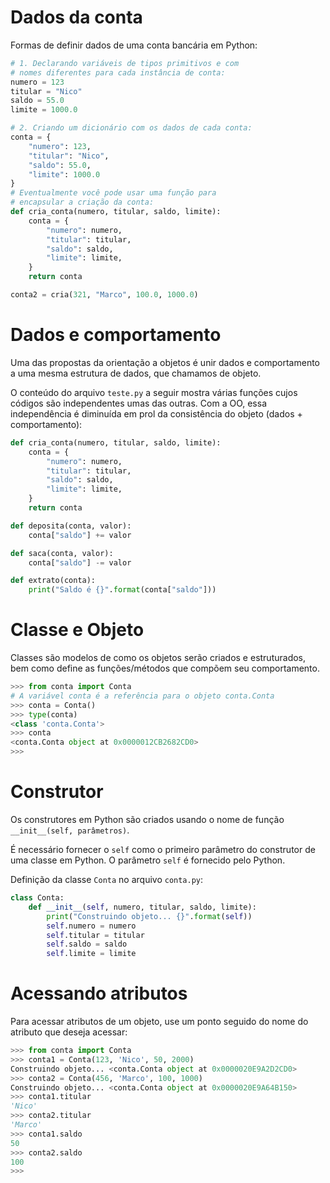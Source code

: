# Dados da conta
Formas de definir dados de uma conta bancária em Python:

```python
# 1. Declarando variáveis de tipos primitivos e com 
# nomes diferentes para cada instância de conta:
numero = 123
titular = "Nico"
saldo = 55.0
limite = 1000.0

# 2. Criando um dicionário com os dados de cada conta:
conta = { 
    "numero": 123,
    "titular": "Nico",
    "saldo": 55.0,
    "limite": 1000.0
}
# Eventualmente você pode usar uma função para 
# encapsular a criação da conta:
def cria_conta(numero, titular, saldo, limite):
    conta = { 
        "numero": numero,
        "titular": titular,
        "saldo": saldo,
        "limite": limite,
    }
    return conta

conta2 = cria(321, "Marco", 100.0, 1000.0)
```
# Dados e comportamento
Uma das propostas da orientação a objetos é unir dados e comportamento a uma mesma estrutura de dados, que chamamos de objeto.

O conteúdo do arquivo `teste.py` a seguir mostra várias funções cujos códigos são independentes umas das outras. Com a OO, essa independência é diminuída em prol da consistência do objeto (dados + comportamento):

```python
def cria_conta(numero, titular, saldo, limite):
    conta = { 
        "numero": numero,
        "titular": titular,
        "saldo": saldo,
        "limite": limite,
    }
    return conta

def deposita(conta, valor):
    conta["saldo"] += valor

def saca(conta, valor):
    conta["saldo"] -= valor

def extrato(conta):
    print("Saldo é {}".format(conta["saldo"]))
```

# Classe e Objeto
Classes são modelos de como os objetos serão criados e estruturados, bem como define as funções/métodos que compõem seu comportamento.
```python
>>> from conta import Conta
# A variável conta é a referência para o objeto conta.Conta
>>> conta = Conta()
>>> type(conta)
<class 'conta.Conta'>
>>> conta
<conta.Conta object at 0x0000012CB2682CD0>
>>>
```

# Construtor
Os construtores em Python são criados usando o nome de função `__init__(self, parâmetros)`.

É necessário fornecer o `self` como o primeiro parâmetro do construtor de uma classe em Python. O parâmetro `self` é fornecido pelo Python.

Definição da classe `Conta` no arquivo `conta.py`:
```python
class Conta:
    def __init__(self, numero, titular, saldo, limite):
        print("Construindo objeto... {}".format(self))
        self.numero = numero
        self.titular = titular
        self.saldo = saldo
        self.limite = limite
```

# Acessando atributos
Para acessar atributos de um objeto, use um ponto seguido do nome do atributo que deseja acessar: 
```python
>>> from conta import Conta
>>> conta1 = Conta(123, 'Nico', 50, 2000) 
Construindo objeto... <conta.Conta object at 0x0000020E9A2D2CD0>
>>> conta2 = Conta(456, 'Marco', 100, 1000)   
Construindo objeto... <conta.Conta object at 0x0000020E9A64B150>
>>> conta1.titular
'Nico'
>>> conta2.titular 
'Marco'
>>> conta1.saldo   
50
>>> conta2.saldo 
100
>>>
```
